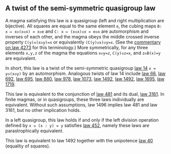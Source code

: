 ## A twist of the semi-symmetric quasigroup law

A magma satisfying this law is a quasigroup (left and right multiplication are bijective).  All squares are equal to the same element `e`, the cubing maps `B: x ↦ x◇(x◇x) = x◇e` and `C: x ↦ (x◇x)◇x = e◇x` are automorphism and inverses of each other, and the magma obeys the middle crossed inverse property `C(y)◇(x◇y)=x` or equivalently `(C(y)◇x)◇y=x`.  (See the [commentary on law 4273](https://teorth.github.io/equational_theories/implications/?4273) for this terminology.)  More symmetrically, for any three elements `x,y,z` of the magma the equations `x◇y=z`, `C(y)◇z=x`, and `z◇B(x)=y` are equivalent.

In short, this law is a twist of the semi-symmetric quasigroup [law 14](https://teorth.github.io/equational_theories/implications/?14) `x = y◇(x◇y)` by an automorphism.  Analogous twists of law 14 include [law 66](https://teorth.github.io/equational_theories/implications/?66), [law 692](https://teorth.github.io/equational_theories/implications/?692), [law 695](https://teorth.github.io/equational_theories/implications/?695), [law 880](https://teorth.github.io/equational_theories/implications/?880), [law 978](https://teorth.github.io/equational_theories/implications/?978), [law 1073](https://teorth.github.io/equational_theories/implications/?1073), [law 1492](https://teorth.github.io/equational_theories/implications/?1492), [law 1492](https://teorth.github.io/equational_theories/implications/?1496), [law 1695](https://teorth.github.io/equational_theories/implications/?1695), [law 1719](https://teorth.github.io/equational_theories/implications/?1719).

This law is equivalent to the conjunction of [law 481](https://teorth.github.io/equational_theories/implications/?481) and its dual, [law 3161](https://teorth.github.io/equational_theories/implications/?3161).  In finite magmas, or in quasigroups, these three laws individually are equivalent.  Without such assumptions, law 1496 implies law 481 and law 3161, but no other implication holds.

In a left quasigroup, this law holds if and only if the left division operation defined by `x ◇ (x : y) = y` satisfies [law 452](https://teorth.github.io/equational_theories/implications/?452), namely these laws are parastrophically equivalent.

This law is equivalent to law 1492 together with the unipotence [law 40](https://teorth.github.io/equational_theories/implications/?40) (equality of squares).
